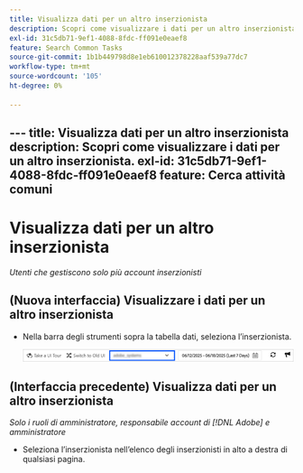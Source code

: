 ```yaml
---
title: Visualizza dati per un altro inserzionista
description: Scopri come visualizzare i dati per un altro inserzionista.
exl-id: 31c5db71-9ef1-4088-8fdc-ff091e0eaef8
feature: Search Common Tasks
source-git-commit: 1b1b449798d8e1eb610012378228aaf539a77dc7
workflow-type: tm+mt
source-wordcount: '105'
ht-degree: 0%

---
```


&#x200B;---
title: Visualizza dati per un altro inserzionista
description: Scopri come visualizzare i dati per un altro inserzionista.
exl-id: 31c5db71-9ef1-4088-8fdc-ff091e0eaef8
feature: Cerca attività comuni
---
# Visualizza dati per un altro inserzionista

*Utenti che gestiscono solo più account inserzionisti*

## (Nuova interfaccia) Visualizzare i dati per un altro inserzionista

* Nella barra degli strumenti sopra la tabella dati, seleziona l’inserzionista.

  ![Selettore inserzionista nella barra degli strumenti](/help/search-social-commerce/assets/advertiser-selector.png "Selettore inserzionista nella barra degli strumenti")

## (Interfaccia precedente) Visualizza dati per un altro inserzionista

*Solo i ruoli di amministratore, responsabile account di [!DNL Adobe] e amministratore*

* Seleziona l’inserzionista nell’elenco degli inserzionisti in alto a destra di qualsiasi pagina.
